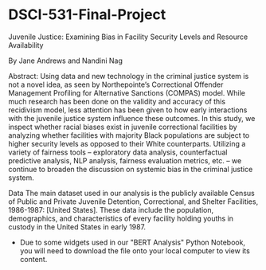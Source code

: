 # DSCI-531-Final-Project
Juvenile Justice: Examining Bias in Facility Security Levels and Resource Availability 

By Jane Andrews and Nandini Nag

Abstract:
Using data and new technology in the criminal justice system is not a novel idea, as seen by Northepointe’s Correctional Offender Management Profiling for Alternative Sanctions (COMPAS) model. While much research has been done on the validity and accuracy of this recidivism model, less attention has been given to how early interactions with the juvenile justice system influence these outcomes. In this study, we inspect whether racial biases exist in juvenile correctional facilities by analyzing whether facilities with majority Black populations are subject to higher security levels as opposed to their White counterparts. Utilizing a variety of fairness tools – exploratory data analysis, counterfactual predictive analysis, NLP analysis, fairness evaluation metrics, etc. – we continue to broaden the discussion on systemic bias in the criminal justice system.

Data
The main dataset used in our analysis is the publicly available Census of Public and Private Juvenile Detention, Correctional, and Shelter Facilities, 1986-1987: [United States]. These data include the population, demographics, and characteristics of every facility holding youths in custody in the United States in early 1987.

* Due to some widgets used in our "BERT Analysis" Python Notebook, you will need to download the file onto your local computer to view its content.
